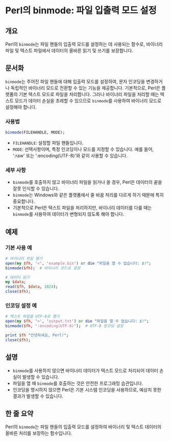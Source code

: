 <!--
Meta Description: # Perl의 binmode: 파일 입출력 모드 설정 ## 개요 Perl의 `binmode`는 파일 핸들의 입출력 모드를 설정하는 데 사용되는 함수로, 바이너리 파일 및 텍스트 파일에서 데이터의 올바른 읽기 및 쓰기를 보장합니다. ## 문서화 `binmode`는 주어진...
Meta Keywords: binmode, 바이너리, 파일을, 텍스트, 모드로
-->

# Perl의 binmode: 파일 입출력 모드 설정

## 개요
Perl의 `binmode`는 파일 핸들의 입출력 모드를 설정하는 데 사용되는 함수로, 바이너리 파일 및 텍스트 파일에서 데이터의 올바른 읽기 및 쓰기를 보장합니다.

## 문서화
`binmode`는 주어진 파일 핸들에 대해 입출력 모드를 설정하여, 문자 인코딩을 변경하거나 독립적인 바이너리 모드로 전환할 수 있는 기능을 제공합니다. 기본적으로, Perl은 플랫폼의 기본 텍스트 모드로 파일을 처리합니다. 그러나 바이너리 파일을 처리할 때는 텍스트 모드가 데이터 손실을 초래할 수 있으므로 `binmode`를 사용하여 바이너리 모드로 설정해야 합니다.

### 사용법
```perl
binmode(FILEHANDLE, MODE);
```
- `FILEHANDLE`: 설정할 파일 핸들입니다.
- `MODE`: 선택사항이며, 특정 인코딩이나 모드를 지정할 수 있습니다. 예를 들어, ':raw' 또는 ':encoding(UTF-8)'와 같이 사용할 수 있습니다.

### 세부 사항
- `binmode`를 호출하지 않고 바이너리 파일을 읽거나 쓸 경우, Perl은 데이터의 끝을 잘못 인식할 수 있습니다.
- `binmode`는 Windows와 같은 플랫폼에서 줄 바꿈 처리를 다르게 하기 때문에 특히 중요합니다.
- 기본적으로 Perl은 텍스트 파일을 처리하지만, 바이너리 데이터를 다룰 때는 `binmode`를 사용하여 데이터가 변형되지 않도록 해야 합니다.

## 예제
### 기본 사용 예
```perl
# 바이너리 파일 열기
open(my $fh, '<', 'example.bin') or die "파일을 열 수 없습니다: $!";
binmode($fh);  # 바이너리 모드로 설정

# 데이터 읽기
my $data;
read($fh, $data, 1024);
close($fh);
```

### 인코딩 설정 예
```perl
# 텍스트 파일을 UTF-8로 열기
open(my $fh, '>', 'output.txt') or die "파일을 열 수 없습니다: $!";
binmode($fh, ':encoding(UTF-8)');  # UTF-8 인코딩 설정

print $fh "안녕하세요, Perl!";
close($fh);
```

## 설명
- `binmode`를 사용하지 않으면 바이너리 데이터가 텍스트 모드로 처리되어 데이터 손실이 발생할 수 있습니다.
- 파일을 열 때 `binmode`를 호출하는 것은 안전한 프로그래밍 습관입니다.
- 인코딩을 명시하지 않으면 Perl은 기본 시스템 인코딩을 사용하므로, 예상치 못한 결과가 발생할 수 있습니다.

## 한 줄 요약
Perl의 `binmode`는 파일 핸들의 입출력 모드를 설정하여 바이너리 및 텍스트 데이터의 올바른 처리를 보장하는 함수입니다.